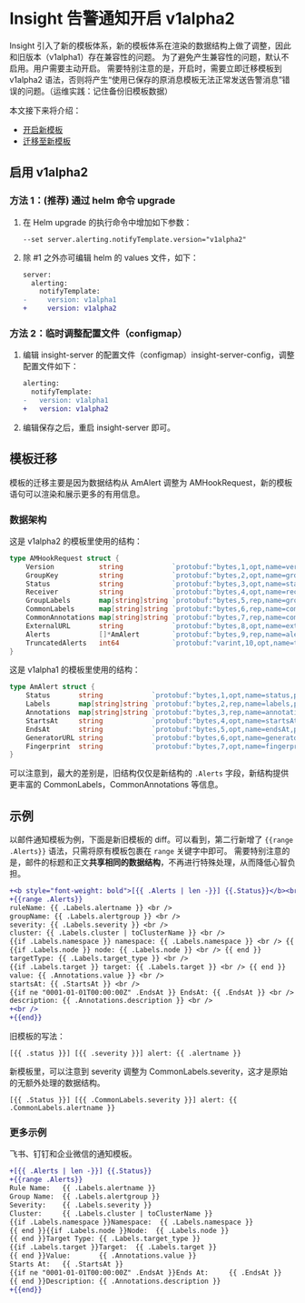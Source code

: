# Insight 告警通知开启  v1alpha2

Insight 引入了新的模板体系，新的模板体系在渲染的数据结构上做了调整，因此和旧版本（v1alpha1）存在兼容性的问题。
为了避免产生兼容性的问题，默认不启用。用户需要主动开启。
需要特别注意的是，开启时，需要立即迁移模板到 v1alpha2 语法，否则将产生“使用已保存的原消息模板无法正常发送告警消息”错误的问题。（运维实践：记住备份旧模板数据）

本文接下来将介绍：

- [开启新模板](#v1alpha2)
- [迁移至新模板](#_1)

## 启用 v1alpha2

### 方法 1：(推荐) 通过 helm 命令 upgrade

1. 在 Helm upgrade 的执行命令中增加如下参数：

    ```shell
    --set server.alerting.notifyTemplate.version="v1alpha2"
    ```

2. 除 #1 之外亦可编辑 helm 的 values 文件，如下：

    ```diff
    server:
      alerting:
        notifyTemplate:
    -     version: v1alpha1
    +     version: v1alpha2
    ```

### 方法 2：临时调整配置文件（configmap）

1. 编辑 insight-server 的配置文件（configmap）insight-server-config，调整配置文件如下：

    ```diff
    alerting:
      notifyTemplate:
    -   version: v1alpha1
    +   version: v1alpha2
    ```

2. 编辑保存之后，重启 insight-server 即可。

## 模板迁移

模板的迁移主要是因为数据结构从 AmAlert 调整为 AMHookRequest，新的模板语句可以渲染和展示更多的有用信息。

### 数据架构

这是 v1alpha2 的模板里使用的结构：

```go
type AMHookRequest struct {
	Version           string            `protobuf:"bytes,1,opt,name=version,proto3" json:"version,omitempty"`
	GroupKey          string            `protobuf:"bytes,2,opt,name=groupKey,proto3" json:"groupKey,omitempty"`
	Status            string            `protobuf:"bytes,3,opt,name=status,proto3" json:"status,omitempty"`
	Receiver          string            `protobuf:"bytes,4,opt,name=receiver,proto3" json:"receiver,omitempty"`
	GroupLabels       map[string]string `protobuf:"bytes,5,rep,name=groupLabels,proto3" json:"groupLabels,omitempty" protobuf_key:"bytes,1,opt,name=key,proto3" protobuf_val:"bytes,2,opt,name=value,proto3"`
	CommonLabels      map[string]string `protobuf:"bytes,6,rep,name=commonLabels,proto3" json:"commonLabels,omitempty" protobuf_key:"bytes,1,opt,name=key,proto3" protobuf_val:"bytes,2,opt,name=value,proto3"`
	CommonAnnotations map[string]string `protobuf:"bytes,7,rep,name=commonAnnotations,proto3" json:"commonAnnotations,omitempty" protobuf_key:"bytes,1,opt,name=key,proto3" protobuf_val:"bytes,2,opt,name=value,proto3"`
	ExternalURL       string            `protobuf:"bytes,8,opt,name=externalURL,proto3" json:"externalURL,omitempty"`
	Alerts            []*AmAlert        `protobuf:"bytes,9,rep,name=alerts,proto3" json:"alerts,omitempty"`
	TruncatedAlerts   int64             `protobuf:"varint,10,opt,name=truncatedAlerts,proto3" json:"truncatedAlerts,omitempty"`
}
```

这是 v1alpha1 的模板里使用的结构：

```go
type AmAlert struct {
	Status       string            `protobuf:"bytes,1,opt,name=status,proto3" json:"status,omitempty"`
	Labels       map[string]string `protobuf:"bytes,2,rep,name=labels,proto3" json:"labels,omitempty" protobuf_key:"bytes,1,opt,name=key,proto3" protobuf_val:"bytes,2,opt,name=value,proto3"`
	Annotations  map[string]string `protobuf:"bytes,3,rep,name=annotations,proto3" json:"annotations,omitempty" protobuf_key:"bytes,1,opt,name=key,proto3" protobuf_val:"bytes,2,opt,name=value,proto3"`
	StartsAt     string            `protobuf:"bytes,4,opt,name=startsAt,proto3" json:"startsAt,omitempty"`
	EndsAt       string            `protobuf:"bytes,5,opt,name=endsAt,proto3" json:"endsAt,omitempty"`
	GeneratorURL string            `protobuf:"bytes,6,opt,name=generatorURL,proto3" json:"generatorURL,omitempty"`
	Fingerprint  string            `protobuf:"bytes,7,opt,name=fingerprint,proto3" json:"fingerprint,omitempty"`
}
```

可以注意到，最大的差别是，旧结构仅仅是新结构的 `.Alerts`  字段，新结构提供更丰富的 CommonLabels，CommonAnnotations 等信息。

## 示例

以邮件通知模板为例，下面是新旧模板的 diff。可以看到，第二行新增了 `{{range .Alerts}}` 语法，只需将原有模板包裹在 `range` 关键字中即可。
需要特别注意的是，邮件的标题和正文**共享相同的数据结构**，不再进行特殊处理，从而降低心智负担。

```diff
+<b style="font-weight: bold">[{{ .Alerts | len -}}] {{.Status}}</b><br />
+{{range .Alerts}}
ruleName: {{ .Labels.alertname }} <br />
groupName: {{ .Labels.alertgroup }} <br />
severity: {{ .Labels.severity }} <br />
cluster: {{ .Labels.cluster | toClusterName }} <br />
{{if .Labels.namespace }} namespace: {{ .Labels.namespace }} <br /> {{ end }}
{{if .Labels.node }} node: {{ .Labels.node }} <br /> {{ end }}
targetType: {{ .Labels.target_type }} <br />
{{if .Labels.target }} target: {{ .Labels.target }} <br /> {{ end }}
value: {{ .Annotations.value }} <br />
startsAt: {{ .StartsAt }} <br />
{{if ne "0001-01-01T00:00:00Z" .EndsAt }} EndsAt: {{ .EndsAt }} <br /> {{ end }}
description: {{ .Annotations.description }} <br />
+<br />
+{{end}}
```

旧模板的写法：

```
[{{ .status }}] [{{ .severity }}] alert: {{ .alertname }}
```

新模板里，可以注意到 severity 调整为 CommonLabels.severity，这才是原始的无额外处理的数据结构。

```
[{{ .Status }}] [{{ .CommonLabels.severity }}] alert: {{ .CommonLabels.alertname }}
```

### 更多示例

飞书、钉钉和企业微信的通知模板。

```diff
+[{{ .Alerts | len -}}] {{.Status}}
+{{range .Alerts}}
Rule Name:   {{ .Labels.alertname }}
Group Name:  {{ .Labels.alertgroup }}
Severity:    {{ .Labels.severity }}
Cluster:     {{ .Labels.cluster | toClusterName }}
{{if .Labels.namespace }}Namespace:  {{ .Labels.namespace }}
{{ end }}{{if .Labels.node }}Node:  {{ .Labels.node }}
{{ end }}Target Type: {{ .Labels.target_type }}
{{if .Labels.target }}Target:  {{ .Labels.target }} 
{{ end }}Value:       {{ .Annotations.value }}
Starts At:   {{ .StartsAt }}
{{if ne "0001-01-01T00:00:00Z" .EndsAt }}Ends At:     {{ .EndsAt }}
{{ end }}Description: {{ .Annotations.description }}
+{{end}}
```
